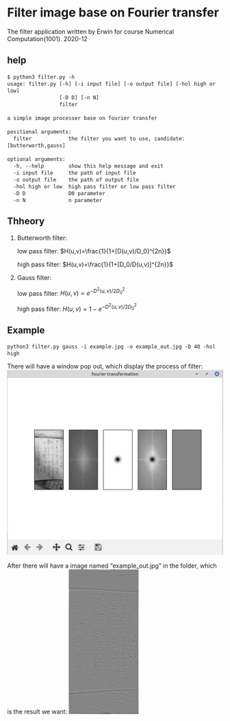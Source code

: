 # Filter image base on Fourier transfer

The filter application written by Erwin for course Numerical Computation(1001).
2020-12

## help

```
$ python3 filter.py -h
usage: filter.py [-h] [-i input file] [-o output file] [-hol high or low]
                 [-D D] [-n N]
                 filter

a simple image processer base on fourier transfer

positional arguments:
  filter            the filter you want to use, candidate:[butterworth,gauss]

optional arguments:
  -h, --help        show this help message and exit
  -i input file     the path of input file
  -o output file    the path of output file
  -hol high or low  high pass filter or low pass filter
  -D D              D0 parameter
  -n N              n parameter

```

## Thheory

1. Butterworth filter:

    low pass filter: $H(u,v)=\frac{1}{1+[D(u,v)/D_0]^{2n}}$

    high pass filter: $H(u,v)=\frac{1}{1+[D_0/D(u,v)]^{2n}}$

2. Gauss filter:

    low pass filter: $H(u,v)=e^{-D^2(u,v)/2D_0^2}$

    high pass filter: $H(u,v)=1-e^{-D^2(u,v)/2D_0^2}$

## Example

```shell
python3 filter.py gauss -i example.jpg -o example_out.jpg -D 40 -hol high
```

There will have a window pop out, which display the process of filter:
![](./example_pop_out.png)

After there will have a image named “example_out.jpg” in the folder, which is the result we want:
<img src="./example_out.jpg" style="zoom:33%;" />

